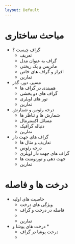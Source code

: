 ```yaml
---
layout: Default
---
```


# مباحث ساختاری
* گراف چیست ؟
  * تعریف
  * گراف به عنوان مدل
  * ماتریس و یک ریختی
  * افراز و گراف های خاص
  * تمارین
* مسیر، دور، گذر
  * همبندی در گراف ها
  * گراف های دو بخشی
  * تور های اویلری
  * تمارین
* درجه رئوس و شمارش
  * شمارش ها و تناظر ها
  * مسائل اکسترمال
  * دنباله گرافیک
  * تمارین
* گراف های جهت دار
  * تعاریف و مثال ها
  * درجه رئوس
  * گراف های جهت دار اویلری
  * جهت دهی و تورنومنت ها
  * تمارین
# درخت ها و فاصله
* خاصیت های اولیه
  * ویژگی های درخت
  * فاصله در درخت و گراف
  * 
  * تمارین
* درخت های پوشا و 
  * 
  * درخت پوشا در گراف
  * 
